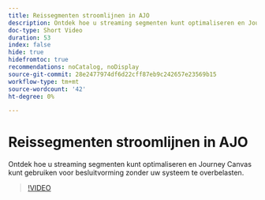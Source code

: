 ```yaml
---
title: Reissegmenten stroomlijnen in AJO
description: Ontdek hoe u streaming segmenten kunt optimaliseren en Journey Canvas kunt gebruiken voor besluitvorming zonder uw systeem te overbelasten.
doc-type: Short Video
duration: 53
index: false
hide: true
hidefromtoc: true
recommendations: noCatalog, noDisplay
source-git-commit: 28e2477974df6d22cff87eb9c242657e23569b15
workflow-type: tm+mt
source-wordcount: '42'
ht-degree: 0%

---
```



# Reissegmenten stroomlijnen in AJO

Ontdek hoe u streaming segmenten kunt optimaliseren en Journey Canvas kunt gebruiken voor besluitvorming zonder uw systeem te overbelasten.

<!-- 62_S522_3442522_52_streamlining-journey-segments-in-ajo -->
>[!VIDEO](https://video.tv.adobe.com/v/3458244/?learn=on&enablevpops=true)
